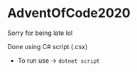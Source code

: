# AdventOfCode2020
Sorry for being late lol 

Done using C# script (.csx)
* To run use -> `dotnet script`
